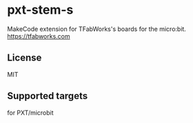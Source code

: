 # pxt-stem-s
MakeCode extension for TFabWorks's boards for the micro:bit.
https://tfabworks.com

## License
MIT

## Supported targets

for PXT/microbit

